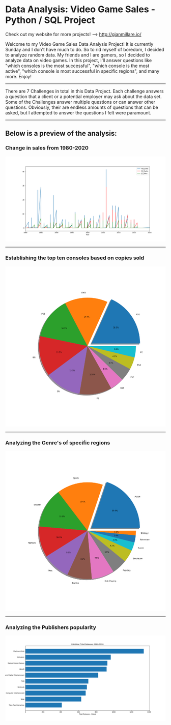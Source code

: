 # Data Analysis: Video Game Sales - Python / SQL Project

Check out my website for more projects! --> http://gianmillare.io/

Welcome to my Video Game Sales Data Analysis Project! It is currently Sunday and I don't have much to do. So to rid myself of boredom, I decided to analyze random data. My friends and I are gamers, so I decided to analyze data on video games. In this project, I'll answer questions like "which consoles is the most successful", "which console is the most active", "which console is most successful in specific regions", and many more. Enjoy!

------------------------------------------------------------------------------------------------------------------------
There are 7 Challenges in total in this Data Project. Each challenge answers a question that a client or a potential employer may ask about the data set. Some of the Challenges answer multiple questions or can answer other questions. Obviously, their are endless amounts of questions that can be asked, but I attempted to answer the questions I felt were paramount.

------------------------------------------------------------------------------------------------------------------------

## Below is a preview of the analysis:

### Change in sales from 1980-2020
![](Plots/region_change.png)

------------------------------------------------------------------------------------------------------------------------

### Establishing the top ten consoles based on copies sold
![](Plots/top_ten_con_vs_self.png)

------------------------------------------------------------------------------------------------------------------------

### Analyzing the Genre's of specific regions
![](Plots/na_sales.png)

------------------------------------------------------------------------------------------------------------------------

### Analyzing the Publishers popularity
![](Plots/pub_activity.png)
